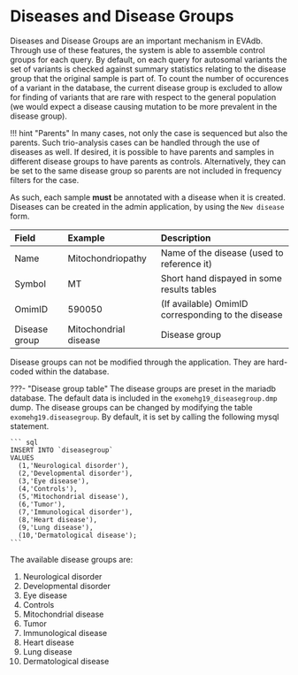 # Diseases and Disease Groups

Diseases and Disease Groups are an important mechanism in EVAdb. Through use of
these features, the system is able to assemble control groups for each query.
By default, on each query for autosomal variants the set of variants is checked
against summary statistics relating to the disease group that the original
sample is part of. To count the number of occurences of a variant in the
database, the current disease group is excluded to allow for finding of
variants that are rare with respect to the general population (we would expect
a disease causing mutation to be more prevalent in the disease group).

!!! hint "Parents"
    In many cases, not only the case is sequenced but also the parents. Such
    trio-analysis cases can be handled through the use of diseases as well.
    If desired, it is possible to have parents and samples in different disease
    groups to have parents as controls. Alternatively, they can be set to the
    same disease group so parents are not included in frequency filters for
    the case.

As such, each sample **must** be annotated with a disease when it is created.
Diseases can be created in the admin application, by using the `New disease`
form.

| Field | Example | Description |
| :--- | :--- | :--- |
| Name | Mitochondriopathy | Name of the disease (used to reference it) |
| Symbol | MT | Short hand dispayed in some results tables |
| OmimID | 590050 | (If available) OmimID corresponding to the disease |
| Disease group | Mitochondrial disease | Disease group |

Disease groups can not be modified through the application. They are hard-coded
within the database.

???- "Disease group table"
    The disease groups are preset in the mariadb database. The default data is
    included in the `exomehg19_diseasegroup.dmp` dump. The disease groups can
    be changed by modifying the table `exomehg19.diseasegroup`. By default, it
    is set by calling the following mysql statement.

    ``` sql
    INSERT INTO `diseasegroup`
    VALUES
      (1,'Neurological disorder'),
      (2,'Developmental disorder'),
      (3,'Eye disease'),
      (4,'Controls'),
      (5,'Mitochondrial disease'),
      (6,'Tumor'),
      (7,'Immunological disorder'),
      (8,'Heart disease'),
      (9,'Lung disease'),
      (10,'Dermatological disease');
    ```

The available disease groups are:

1. Neurological disorder
2. Developmental disorder
3. Eye disease
4. Controls
5. Mitochondrial disease
6. Tumor
7. Immunological disease
8. Heart disease
9. Lung disease
10. Dermatological disease